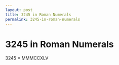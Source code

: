 ```yaml
---
layout: post
title: 3245 in Roman Numerals
permalink: 3245-in-roman-numerals
---
```


# 3245 in Roman Numerals

3245 = MMMCCXLV

